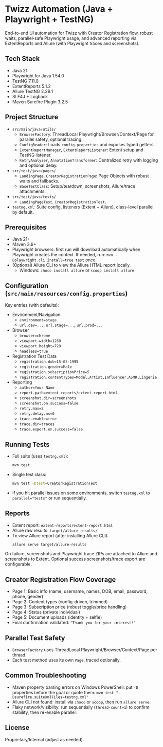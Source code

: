 # Twizz Automation (Java + Playwright + TestNG)

End-to-end UI automation for Twizz with Creator Registration flow, robust waits, parallel-safe Playwright usage, and advanced reporting via ExtentReports and Allure (with Playwright traces and screenshots).

## Tech Stack
- Java 21
- Playwright for Java 1.54.0
- TestNG 7.11.0
- ExtentReports 5.1.2
- Allure TestNG 2.29.1
- SLF4J + Logback
- Maven Surefire Plugin 3.2.5

## Project Structure
- `src/main/java/utils/`
  - `BrowserFactory`: ThreadLocal Playwright/Browser/Context/Page for parallel safety, optional tracing.
  - `ConfigReader`: Loads `config.properties` and exposes typed getters.
  - `ExtentReportManager`, `ExtentReportListener`: Extent setup and TestNG listener.
  - `RetryAnalyzer`, `AnnotationTransformer`: Centralized retry with logging and optional delay.
- `src/test/java/pages/`
  - `LandingPage`, `CreatorRegistrationPage`: Page Objects with robust waits and fallbacks.
  - `BaseTestClass`: Setup/teardown, screenshots, Allure/trace attachments.
- `src/test/java/tests/`
  - `LandingPageTest`, `CreatorRegistrationTest`.
- `testng.xml`: Suite config, listeners (Extent + Allure), class-level parallel by default.

## Prerequisites
- Java 21+
- Maven 3.9+
- Playwright browsers: first run will download automatically when Playwright creates the context. If needed, run: `mvn -Dplaywright.cli.install=true test` once.
- (Optional) Allure CLI to view the Allure HTML report locally.
  - Windows: `choco install allure` or `scoop install allure`

## Configuration (`src/main/resources/config.properties`)
Key entries (with defaults):
- Environment/Navigation
  - `environment=stage`
  - `url.dev=...`, `url.stage=...`, `url.prod=...`
- Browser
  - `browser=chrome`
  - `viewport.width=1280`
  - `viewport.height=720`
  - `headless=true`
- Registration Test Data
  - `registration.dob=15-05-1995`
  - `registration.gender=Male`
  - `registration.subscriptionPrice=5`
  - `registration.contentTypes=Model,Artist,Influencer,ASMR,Lingerie`
- Reporting
  - `author=Your Name`
  - `report.path=extent-reports/extent-report.html`
  - `screenshot.dir=screenshots`
  - `screenshot.on.success=false`
  - `retry.max=2`
  - `retry.delay.ms=0`
  - `trace.enable=true`
  - `trace.dir=traces`
  - `trace.export.on.success=false`

## Running Tests
- Full suite (uses `testng.xml`):
  ```bash
  mvn test
  ```
- Single test class:
  ```bash
  mvn test -Dtest=CreatorRegistrationTest
  ```
- If you hit parallel issues on some environments, switch `testng.xml` to `parallel="tests"` or run sequentially.

## Reports
- Extent report: `extent-reports/extent-report.html`
- Allure raw results: `target/allure-results/`
- To view Allure report (after installing Allure CLI):
  ```bash
  allure serve target/allure-results
  ```

On failure, screenshots and Playwright trace ZIPs are attached to Allure and screenshots to Extent. Optional success screenshots/trace export are configurable.

## Creator Registration Flow Coverage
- Page 1: Basic info (name, username, names, DOB, email, password, phone, gender)
- Page 2: Content types (config-driven, trimmed)
- Page 3: Subscription price (robust toggle/price handling)
- Page 4: Status (private individual)
- Page 5: Document uploads (identity + selfie)
- Final confirmation validated: `"Thank you for your interest!"`

## Parallel Test Safety
- `BrowserFactory` uses ThreadLocal Playwright/Browser/Context/Page per thread.
- Each test method uses its own `Page`, traced optionally.

## Common Troubleshooting
- Maven property parsing errors on Windows PowerShell: put `-D` properties before the goal or quote them: `mvn test "-Dsurefire.suiteXmlFiles=testng.xml"`
- Allure CLI not found: install via `choco` or `scoop`, then run `allure serve`.
- Flaky network/visibility: run sequentially (`thread-count=1`) to confirm stability, then re-enable parallel.

## License
Proprietary/Internal (adjust as needed).
